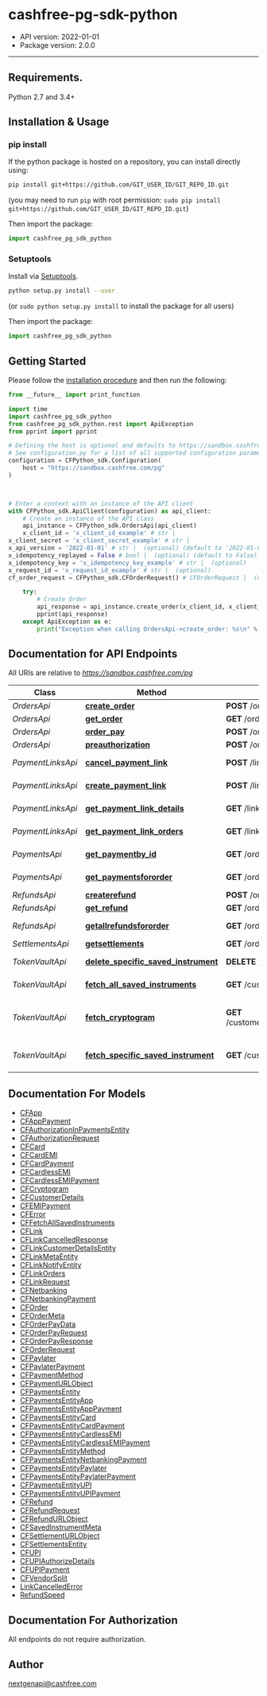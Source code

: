 # cashfree-pg-sdk-python

- API version: 2022-01-01
- Package version: 2.0.0

---

## Requirements.

Python 2.7 and 3.4+

## Installation & Usage

### pip install

If the python package is hosted on a repository, you can install directly using:

```sh
pip install git+https://github.com/GIT_USER_ID/GIT_REPO_ID.git
```

(you may need to run `pip` with root permission: `sudo pip install git+https://github.com/GIT_USER_ID/GIT_REPO_ID.git`)

Then import the package:

```python
import cashfree_pg_sdk_python
```

### Setuptools

Install via [Setuptools](http://pypi.python.org/pypi/setuptools).

```sh
python setup.py install --user
```

(or `sudo python setup.py install` to install the package for all users)

Then import the package:

```python
import cashfree_pg_sdk_python
```

## Getting Started

Please follow the [installation procedure](#installation--usage) and then run the following:

```python
from __future__ import print_function

import time
import cashfree_pg_sdk_python
from cashfree_pg_sdk_python.rest import ApiException
from pprint import pprint

# Defining the host is optional and defaults to https://sandbox.cashfree.com/pg
# See configuration.py for a list of all supported configuration parameters.
configuration = CFPython_sdk.Configuration(
    host = "https://sandbox.cashfree.com/pg"
)



# Enter a context with an instance of the API client
with CFPython_sdk.ApiClient(configuration) as api_client:
    # Create an instance of the API class
    api_instance = CFPython_sdk.OrdersApi(api_client)
    x_client_id = 'x_client_id_example' # str |
x_client_secret = 'x_client_secret_example' # str |
x_api_version = '2022-01-01' # str |  (optional) (default to '2022-01-01')
x_idempotency_replayed = False # bool |  (optional) (default to False)
x_idempotency_key = 'x_idempotency_key_example' # str |  (optional)
x_request_id = 'x_request_id_example' # str |  (optional)
cf_order_request = CFPython_sdk.CFOrderRequest() # CFOrderRequest |  (optional)

    try:
        # Create Order
        api_response = api_instance.create_order(x_client_id, x_client_secret, x_api_version=x_api_version, x_idempotency_replayed=x_idempotency_replayed, x_idempotency_key=x_idempotency_key, x_request_id=x_request_id, cf_order_request=cf_order_request)
        pprint(api_response)
    except ApiException as e:
        print("Exception when calling OrdersApi->create_order: %s\n" % e)

```

## Documentation for API Endpoints

All URIs are relative to *https://sandbox.cashfree.com/pg*

| Class             | Method                                                                                         | HTTP request                                                            | Description                           |
| ----------------- | ---------------------------------------------------------------------------------------------- | ----------------------------------------------------------------------- | ------------------------------------- |
| _OrdersApi_       | [**create_order**](docs/OrdersApi.md#create_order)                                             | **POST** /orders                                                        | Create Order                          |
| _OrdersApi_       | [**get_order**](docs/OrdersApi.md#get_order)                                                   | **GET** /orders/{order_id}                                              | Get Order                             |
| _OrdersApi_       | [**order_pay**](docs/OrdersApi.md#order_pay)                                                   | **POST** /orders/sessions                                               | Order Pay                             |
| _OrdersApi_       | [**preauthorization**](docs/OrdersApi.md#preauthorization)                                     | **POST** /orders/{order_id}/authorization                               | Preauthorization                      |
| _PaymentLinksApi_ | [**cancel_payment_link**](docs/PaymentLinksApi.md#cancel_payment_link)                         | **POST** /links/{link_id}/cancel                                        | Cancel Payment Link                   |
| _PaymentLinksApi_ | [**create_payment_link**](docs/PaymentLinksApi.md#create_payment_link)                         | **POST** /links                                                         | Create Payment Link                   |
| _PaymentLinksApi_ | [**get_payment_link_details**](docs/PaymentLinksApi.md#get_payment_link_details)               | **GET** /links/{link_id}                                                | Fetch Payment Link Details            |
| _PaymentLinksApi_ | [**get_payment_link_orders**](docs/PaymentLinksApi.md#get_payment_link_orders)                 | **GET** /links/{link_id}/orders                                         | Get Orders for a Payment Link         |
| _PaymentsApi_     | [**get_paymentby_id**](docs/PaymentsApi.md#get_paymentby_id)                                   | **GET** /orders/{order_id}/payments/{cf_payment_id}                     | Get Payment by ID                     |
| _PaymentsApi_     | [**get_paymentsfororder**](docs/PaymentsApi.md#get_paymentsfororder)                           | **GET** /orders/{order_id}/payments                                     | Get Payments for an Order             |
| _RefundsApi_      | [**createrefund**](docs/RefundsApi.md#createrefund)                                            | **POST** /orders/{order_id}/refunds                                     | Create Refund                         |
| _RefundsApi_      | [**get_refund**](docs/RefundsApi.md#get_refund)                                                | **GET** /orders/{order_id}/refunds/{refund_id}                          | Get Refund                            |
| _RefundsApi_      | [**getallrefundsfororder**](docs/RefundsApi.md#getallrefundsfororder)                          | **GET** /orders/{order_id}/refunds                                      | Get All Refunds for an Order          |
| _SettlementsApi_  | [**getsettlements**](docs/SettlementsApi.md#getsettlements)                                    | **GET** /orders/{order_id}/settlements                                  | Get Settlements                       |
| _TokenVaultApi_   | [**delete_specific_saved_instrument**](docs/TokenVaultApi.md#delete_specific_saved_instrument) | **DELETE** /customers/{customer_id}/instruments/{instrument_id}         | Delete Saved Instrument               |
| _TokenVaultApi_   | [**fetch_all_saved_instruments**](docs/TokenVaultApi.md#fetch_all_saved_instruments)           | **GET** /customers/{customer_id}/instruments                            | Fetch All Saved Instruments           |
| _TokenVaultApi_   | [**fetch_cryptogram**](docs/TokenVaultApi.md#fetch_cryptogram)                                 | **GET** /customers/{customer_id}/instruments/{instrument_id}/cryptogram | Fetch cryptogram for saved instrument |
| _TokenVaultApi_   | [**fetch_specific_saved_instrument**](docs/TokenVaultApi.md#fetch_specific_saved_instrument)   | **GET** /customers/{customer_id}/instruments/{instrument_id}            | Fetch Single Saved Instrument         |

## Documentation For Models

- [CFApp](docs/CFApp.md)
- [CFAppPayment](docs/CFAppPayment.md)
- [CFAuthorizationInPaymentsEntity](docs/CFAuthorizationInPaymentsEntity.md)
- [CFAuthorizationRequest](docs/CFAuthorizationRequest.md)
- [CFCard](docs/CFCard.md)
- [CFCardEMI](docs/CFCardEMI.md)
- [CFCardPayment](docs/CFCardPayment.md)
- [CFCardlessEMI](docs/CFCardlessEMI.md)
- [CFCardlessEMIPayment](docs/CFCardlessEMIPayment.md)
- [CFCryptogram](docs/CFCryptogram.md)
- [CFCustomerDetails](docs/CFCustomerDetails.md)
- [CFEMIPayment](docs/CFEMIPayment.md)
- [CFError](docs/CFError.md)
- [CFFetchAllSavedInstruments](docs/CFFetchAllSavedInstruments.md)
- [CFLink](docs/CFLink.md)
- [CFLinkCancelledResponse](docs/CFLinkCancelledResponse.md)
- [CFLinkCustomerDetailsEntity](docs/CFLinkCustomerDetailsEntity.md)
- [CFLinkMetaEntity](docs/CFLinkMetaEntity.md)
- [CFLinkNotifyEntity](docs/CFLinkNotifyEntity.md)
- [CFLinkOrders](docs/CFLinkOrders.md)
- [CFLinkRequest](docs/CFLinkRequest.md)
- [CFNetbanking](docs/CFNetbanking.md)
- [CFNetbankingPayment](docs/CFNetbankingPayment.md)
- [CFOrder](docs/CFOrder.md)
- [CFOrderMeta](docs/CFOrderMeta.md)
- [CFOrderPayData](docs/CFOrderPayData.md)
- [CFOrderPayRequest](docs/CFOrderPayRequest.md)
- [CFOrderPayResponse](docs/CFOrderPayResponse.md)
- [CFOrderRequest](docs/CFOrderRequest.md)
- [CFPaylater](docs/CFPaylater.md)
- [CFPaylaterPayment](docs/CFPaylaterPayment.md)
- [CFPaymentMethod](docs/CFPaymentMethod.md)
- [CFPaymentURLObject](docs/CFPaymentURLObject.md)
- [CFPaymentsEntity](docs/CFPaymentsEntity.md)
- [CFPaymentsEntityApp](docs/CFPaymentsEntityApp.md)
- [CFPaymentsEntityAppPayment](docs/CFPaymentsEntityAppPayment.md)
- [CFPaymentsEntityCard](docs/CFPaymentsEntityCard.md)
- [CFPaymentsEntityCardPayment](docs/CFPaymentsEntityCardPayment.md)
- [CFPaymentsEntityCardlessEMI](docs/CFPaymentsEntityCardlessEMI.md)
- [CFPaymentsEntityCardlessEMIPayment](docs/CFPaymentsEntityCardlessEMIPayment.md)
- [CFPaymentsEntityMethod](docs/CFPaymentsEntityMethod.md)
- [CFPaymentsEntityNetbankingPayment](docs/CFPaymentsEntityNetbankingPayment.md)
- [CFPaymentsEntityPaylater](docs/CFPaymentsEntityPaylater.md)
- [CFPaymentsEntityPaylaterPayment](docs/CFPaymentsEntityPaylaterPayment.md)
- [CFPaymentsEntityUPI](docs/CFPaymentsEntityUPI.md)
- [CFPaymentsEntityUPIPayment](docs/CFPaymentsEntityUPIPayment.md)
- [CFRefund](docs/CFRefund.md)
- [CFRefundRequest](docs/CFRefundRequest.md)
- [CFRefundURLObject](docs/CFRefundURLObject.md)
- [CFSavedInstrumentMeta](docs/CFSavedInstrumentMeta.md)
- [CFSettlementURLObject](docs/CFSettlementURLObject.md)
- [CFSettlementsEntity](docs/CFSettlementsEntity.md)
- [CFUPI](docs/CFUPI.md)
- [CFUPIAuthorizeDetails](docs/CFUPIAuthorizeDetails.md)
- [CFUPIPayment](docs/CFUPIPayment.md)
- [CFVendorSplit](docs/CFVendorSplit.md)
- [LinkCancelledError](docs/LinkCancelledError.md)
- [RefundSpeed](docs/RefundSpeed.md)

## Documentation For Authorization

All endpoints do not require authorization.

## Author

nextgenapi@cashfree.com
